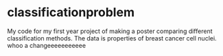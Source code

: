 # classificationproblem
My code for my first year project of making a poster comparing different classification methods.
The data is properties of breast cancer cell nuclei.
whoo a changeeeeeeeeeee